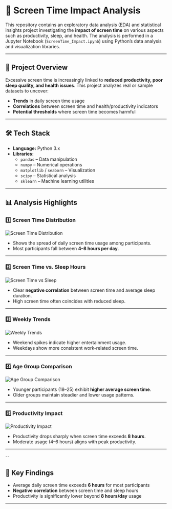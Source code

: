 # 📱 Screen Time Impact Analysis

This repository contains an exploratory data analysis (EDA) and statistical insights project investigating the **impact of screen time** on various aspects such as productivity, sleep, and health. The analysis is performed in a Jupyter Notebook (`ScreenTime_Impact.ipynb`) using Python’s data analysis and visualization libraries.

---

## 📌 Project Overview

Excessive screen time is increasingly linked to **reduced productivity, poor sleep quality, and health issues**. This project analyzes real or sample datasets to uncover:

- **Trends** in daily screen time usage  
- **Correlations** between screen time and health/productivity indicators  
- **Potential thresholds** where screen time becomes harmful  

---

## 🛠️ Tech Stack

- **Language:** Python 3.x  
- **Libraries:**
  - `pandas` – Data manipulation
  - `numpy` – Numerical operations
  - `matplotlib` / `seaborn` – Visualization
  - `scipy` – Statistical analysis
  - `sklearn` – Machine learning utilities

---

## 📊 Analysis Highlights

### 1️⃣ Screen Time Distribution
![Screen Time Distribution](plots/plot_1.png)

- Shows the spread of daily screen time usage among participants.  
- Most participants fall between **4–8 hours per day**.

---

### 2️⃣ Screen Time vs. Sleep Hours
![Screen Time vs Sleep](plots/plot_2.png)

- Clear **negative correlation** between screen time and average sleep duration.  
- High screen time often coincides with reduced sleep.

---

### 3️⃣ Weekly Trends
![Weekly Trends](plots/plot_3.png)

- Weekend spikes indicate higher entertainment usage.  
- Weekdays show more consistent work-related screen time.

---

### 4️⃣ Age Group Comparison
![Age Group Comparison](plots/plot_4.png)

- Younger participants (18–25) exhibit **higher average screen time**.  
- Older groups maintain steadier and lower usage patterns.

---

### 5️⃣ Productivity Impact
![Productivity Impact](plots/plot_5.png)

- Productivity drops sharply when screen time exceeds **8 hours**.  
- Moderate usage (4–6 hours) aligns with peak productivity.

---

--

## 📌 Key Findings
- Average daily screen time exceeds **6 hours** for most participants  
- **Negative correlation** between screen time and sleep hours  
- Productivity is significantly lower beyond **8 hours/day** usage  

---


